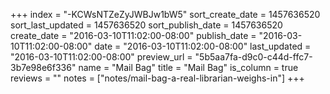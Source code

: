 +++
index = "-KCWsNTZeZyJWBJw1bW5"
sort_create_date = 1457636520
sort_last_updated = 1457636520
sort_publish_date = 1457636520
create_date = "2016-03-10T11:02:00-08:00"
publish_date = "2016-03-10T11:02:00-08:00"
date = "2016-03-10T11:02:00-08:00"
last_updated = "2016-03-10T11:02:00-08:00"
preview_url = "5b5aa7fa-d9c0-c44d-ffc7-3b7e98e6f336"
name = "Mail Bag"
title = "Mail Bag"
is_column = true
reviews = ""
notes = ["notes/mail-bag-a-real-librarian-weighs-in"]
+++

